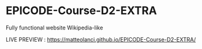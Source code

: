 # EPICODE-Course-D2-EXTRA
Fully functional website Wikipedia-like

LIVE PREVIEW : https://matteolanci.github.io/EPICODE-Course-D2-EXTRA/
